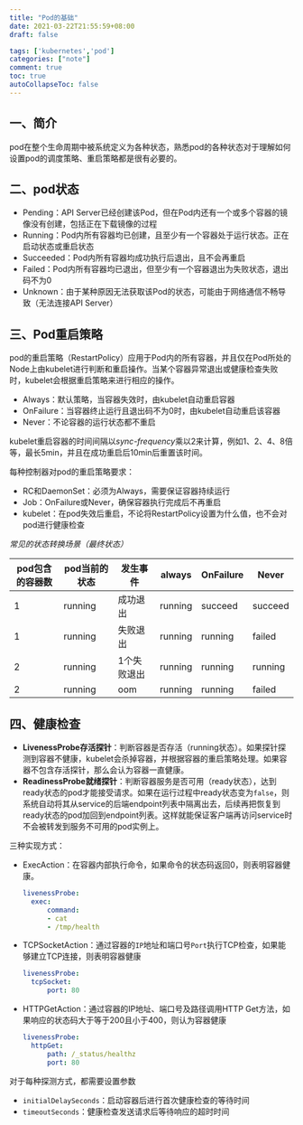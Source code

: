 ```yaml
---
title: "Pod的基础"
date: 2021-03-22T21:55:59+08:00
draft: false

tags: ['kubernetes','pod']
categories: ["note"]
comment: true
toc: true
autoCollapseToc: false
---
```


## 一、简介

pod在整个生命周期中被系统定义为各种状态，熟悉pod的各种状态对于理解如何设置pod的调度策略、重启策略都是很有必要的。

## 二、pod状态

- Pending：API Server已经创建该Pod，但在Pod内还有一个或多个容器的镜像没有创建，包括正在下载镜像的过程
- Running：Pod内所有容器均已创建，且至少有一个容器处于运行状态。正在启动状态或重启状态
- Succeeded：Pod内所有容器均成功执行后退出，且不会再重启
- Failed：Pod内所有容器均已退出，但至少有一个容器退出为失败状态，退出码不为0
- Unknown：由于某种原因无法获取该Pod的状态，可能由于网络通信不畅导致（无法连接API Server）

## 三、Pod重启策略

pod的重启策略（RestartPolicy）应用于Pod内的所有容器，并且仅在Pod所处的Node上由kubelet进行判断和重启操作。当某个容器异常退出或健康检查失败时，kubelet会根据重启策略来进行相应的操作。

- Always：默认策略，当容器失效时，由kubelet自动重启容器
- OnFailure：当容器终止运行且退出码不为0时，由kubelet自动重启该容器
- Never：不论容器的运行状态都不重启

kubelet重启容器的时间间隔以*sync-frequency*乘以2来计算，例如1、2、4、8倍等，最长5min，并且在成功重启后10min后重置该时间。

每种控制器对pod的重启策略要求：

- RC和DaemonSet：必须为Always，需要保证容器持续运行
- Job：OnFailure或Never，确保容器执行完成后不再重启
- kubelet：在pod失效后重启，不论将RestartPolicy设置为什么值，也不会对pod进行健康检查



*常见的状态转换场景（最终状态）*

| pod包含的容器数 | pod当前的状态 | 发生事件    | always  | OnFailure | Never   |
| --------------- | ------------- | ----------- | ------- | --------- | ------- |
| 1               | running       | 成功退出    | running | succeed   | succeed |
| 1               | running       | 失败退出    | running | running   | failed  |
| 2               | running       | 1个失败退出 | running | running   | running |
| 2               | running       | oom         | running | running   | failed  |

## 四、健康检查

- **LivenessProbe存活探针**：判断容器是否存活（running状态）。如果探针探测到容器不健康，kubelet会杀掉容器，并根据容器的重启策略处理。如果容器不包含存活探针，那么会认为容器一直健康。
- **ReadinessProbe就绪探针**：判断容器服务是否可用（ready状态），达到ready状态的pod才能接受请求。如果在运行过程中ready状态变为`false`，则系统自动将其从service的后端endpoint列表中隔离出去，后续再把恢复到ready状态的pod加回到endpoint列表。这样就能保证客户端再访问service时不会被转发到服务不可用的pod实例上。

三种实现方式：

- ExecAction：在容器内部执行命令，如果命令的状态码返回0，则表明容器健康。

  ```yaml
  livenessProbe:
  	exec:
  		command:
  		- cat
  		- /tmp/health
  ```

  

- TCPSocketAction：通过容器的`IP`地址和端口号`Port`执行TCP检查，如果能够建立TCP连接，则表明容器健康

  ```yaml
  livenessProbe:
  	tcpSocket:
  		port: 80
  ```

  

- HTTPGetAction：通过容器的IP地址、端口号及路径调用HTTP Get方法，如果响应的状态码大于等于200且小于400，则认为容器健康

  ```yaml
  livenessProbe:
  	httpGet:
  		path: /_status/healthz
  		port: 80
  ```

对于每种探测方式，都需要设置参数

- `initialDelaySeconds`：启动容器后进行首次健康检查的等待时间
- `timeoutSeconds`：健康检查发送请求后等待响应的超时时间